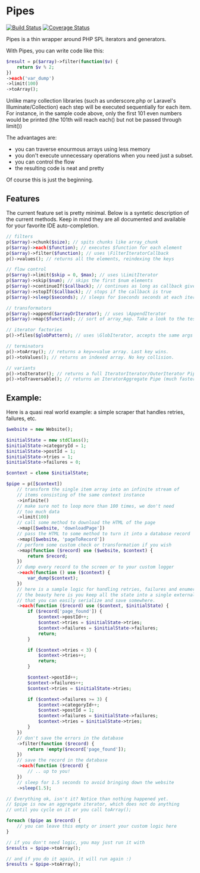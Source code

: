 Pipes
==============
[![Build Status](https://travis-ci.org/tacone/pipes.svg)](https://travis-ci.org/tacone/pipes)
[![Coverage Status](https://img.shields.io/coveralls/tacone/pipes.svg)](https://coveralls.io/r/tacone/pipes)

Pipes is a thin wrapper around PHP SPL iterators and generators.

With Pipes, you can write code like this:

```php
$result = p($array)->filter(function($v) {
    return $v % 2;
})
->each('var_dump')
->limit(100)
->toArray();
```

Unlike many collection libraries (such as underscore.php or
Laravel's Illuminate/Collection) each step will be executed
sequentially for each item. For instance, in the sample code
above, only the first 101 even numbers would be printed
(the 101th will reach each() but not be passed through limit())

The advantages are:
- you can traverse enourmous arrays using less memory
- you don't execute unnecessary operations when you need just
  a subset.
- you can control the flow
- the resulting code is neat and pretty

Of course this is just the beginning.


## Features

The current feature set is pretty minimal. Below is a syntetic description
of the current methods. Keep in mind they are all documented and available
for your favorite IDE auto-completion.

```php
// filters
p($array)->chunk($size); // spits chunks like array_chunk
p($array)->each($function); // executes $function for each element
p($array)->filter($function); // uses \FilterIteratorCallback
p()->values(); // returns all the elements, reindexing the keys

// flow control
p($array)->limit($skip = 0, $max); // uses \LimitIterator
p($array)->skip($num); // skips the first $num elements
p($array)->continueIf($callback); // continues as long as callback gives true
p($array)->stopIf($callback); // stops if the callback is true
p($array)->sleep($seconds); // sleeps for $seconds seconds at each iteration

// transformators
p($array)->append($arrayOrIterator); // uses \AppendIterator
p($array)->map($function); // sort of array_map. Take a look to the tests.

// iterator factories
p()->files($globPattern); // uses \GlobIterator, accepts the same args

// terminators
p()->toArray(); // returns a key=>value array. Last key wins.
p()->toValues(); // returns an indexed array. No key collision.

// variants
p()->toIterator(); // returns a full IteratorIterator/OuterIterator Pipe
p()->toTraversable(); // returns an IteratorAggregate Pipe (much faster)
```

## Example:

Here is a quasi real world example: a simple scraper that handles retries,
failures, etc.

```php
$website = new Website();

$initialState = new stdClass();
$initialState->categoryId = 1;
$initialState->postId = 1;
$initialState->tries = 1;
$initialState->failures = 0;

$context = clone $initialState;

$pipe = p([$context])
    // transform the single item array into an infinite stream of
    // items consisting of the same context instance
    ->infinite()
    // make sure not to loop more than 100 times, we don't need
    // too much data
    ->limit(100)
    // call some method to download the HTML of the page
    ->map([$website, 'downloadPage'])
    // pass the HTML to some method to turn it into a database record
    ->map([$website, 'pageToRecord'])
    // perform some custom check or transformation if you wish
    ->map(function ($record) use ($website, $context) {
        return $record;
    })
    // dump every record to the screen or to your custom logger
    ->each(function () use ($context) {
        var_dump($context);
    })
    // here is a sample logic for handling retries, failures and enumeration
    // the beauty here is you keep all the state into a single external object
    // that you can easily serialize and save somewhere.
    ->each(function ($record) use ($context, $initialState) {
        if ($record['page_found']) {
            $context->postId++;
            $context->tries = $initialState->tries;
            $context->failures = $initialState->failures;
            return;
        }

        if ($context->tries < 3) {
            $context->tries++;
            return;
        }

        $context->postId++;
        $context->failures++;
        $context->tries = $initialState->tries;

        if ($context->failures >= 3) {
            $context->categoryId++;
            $context->postId = 1;
            $context->failures = $initialState->failures;
            $context->tries = $initialState->tries;
        }
    })
    // don't save the errors in the database
    ->filter(function ($record) {
        return !empty($record['page_found']);
    })
    // save the record in the database
    ->each(function ($record) {
        // .. up to you!
    })
    // sleep for 1.5 seconds to avoid bringing down the website
    ->sleep(1.5);

// Everything ok, isn't it? Notice than nothing happened yet.
// $pipe is now an aggregate iterator, which does not do anything
// until you cycle on it or you call toArray();

foreach ($pipe as $record) {
    // you can leave this empty or insert your custom logic here
}

// if you don't need logic, you may just run it with
$results = $pipe->toArray();

// and if you do it again, it will run again :)
$results = $pipe->toArray();
```

